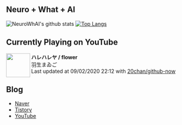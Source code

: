## Neuro + What + AI

![NeuroWhAI's github stats](https://github-readme-stats.vercel.app/api?username=neurowhai&count_private=true&show_icons=true)
[![Top Langs](https://github-readme-stats.vercel.app/api/top-langs/?username=neurowhai&layout=compact)](https://github.com/anuraghazra/github-readme-stats)

## Currently Playing on YouTube

[<img align="left" height="65" src="https://yt3.ggpht.com/a/AATXAJww-2_8sHRwBEy6Za48wKq9Q3OvATsX-T1V7Y8T_g=s88-c-k-c0xffffffff-no-nd-rj">](https://www.youtube.com/channel/UCSwShVpWrdSAV9PYpH5ojBQ)

**ハレハレヤ / flower**  
羽生まゐご  
Last updated at 09/02/2020 22:12 with [20chan/github-now](https://github.com/20chan/github-now)

## Blog

- [Naver](http://blog.naver.com/neurowhai)
- [Tistory](http://neurowhai.tistory.com/)
- [YouTube](https://www.youtube.com/channel/UCB_v1xU6laBHOeH6z4L-Mtw)
